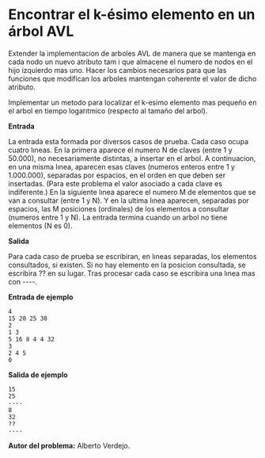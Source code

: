 # Encontrar el k-ésimo elemento en un árbol AVL

Extender la implementacion de arboles AVL de manera que se mantenga en cada nodo un nuevo atributo tam i que almacene el numero de nodos en el hijo izquierdo mas uno. Hacer los cambios necesarios para que las funciones que modifican los arboles mantengan coherente el valor de dicho atributo.

Implementar un metodo para localizar el k-esimo elemento mas pequeño en el arbol en tiempo logarıtmico (respecto al tamaño del arbol).

**Entrada**

La entrada esta formada por diversos casos de prueba. Cada caso ocupa cuatro lıneas. En la primera
aparece el numero N de claves (entre 1 y 50.000), no necesariamente distintas, a insertar en el arbol. A continuacion, en una misma lınea, aparecen esas claves (numeros enteros entre 1 y 1.000.000), separadas por espacios, en el orden en que deben ser insertadas. (Para este problema el valor asociado a cada clave es indiferente.) En la siguiente lınea aparece el numero M de elementos que se van a consultar (entre 1 y N). Y en la ultima lınea aparecen, separadas por espacios, las M posiciones (ordinales) de los elementos a consultar (numeros entre 1 y N). La entrada termina cuando un arbol no tiene elementos (N es 0).

**Salida**

Para cada caso de prueba se escribiran, en lıneas separadas, los elementos consultados, si existen. Si no hay elemento en la posicion consultada, se escribira ?? en su lugar. Tras procesar cada caso se escribira una lınea mas con ----.

**Entrada de ejemplo**

    4
    15 20 25 30
    2
    1 3
    5 16 8 4 4 32
    3
    2 4 5
    0

**Salida de ejemplo**

    15
    25
    ----
    8
    32
    ??
    ----
 
 **Autor del problema:** Alberto Verdejo.
